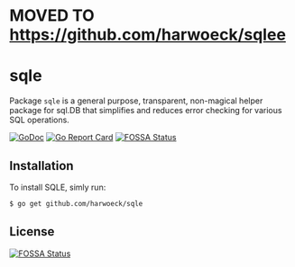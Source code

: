 # MOVED TO https://github.com/harwoeck/sqlee

# sqle

Package `sqle` is a general purpose, transparent, non-magical helper package for sql.DB that simplifies and reduces error checking for various SQL operations.

[![GoDoc](https://godoc.org/github.com/harwoeck/sqle?status.svg)](https://pkg.go.dev/github.com/harwoeck/sqle?tab=doc)
[![Go Report Card](https://goreportcard.com/badge/github.com/harwoeck/sqle)](https://goreportcard.com/report/github.com/harwoeck/sqle)
[![FOSSA Status](https://app.fossa.io/api/projects/git%2Bgithub.com%2Fharwoeck%2Fsqle.svg?type=shield)](https://app.fossa.io/projects/git%2Bgithub.com%2Fharwoeck%2Fsqle?ref=badge_shield)

## Installation

To install SQLE, simly run:

```bash
$ go get github.com/harwoeck/sqle
```

## License

[![FOSSA Status](https://app.fossa.io/api/projects/git%2Bgithub.com%2Fharwoeck%2Fsqle.svg?type=large)](https://app.fossa.io/projects/git%2Bgithub.com%2Fharwoeck%2Fsqle?ref=badge_large)
